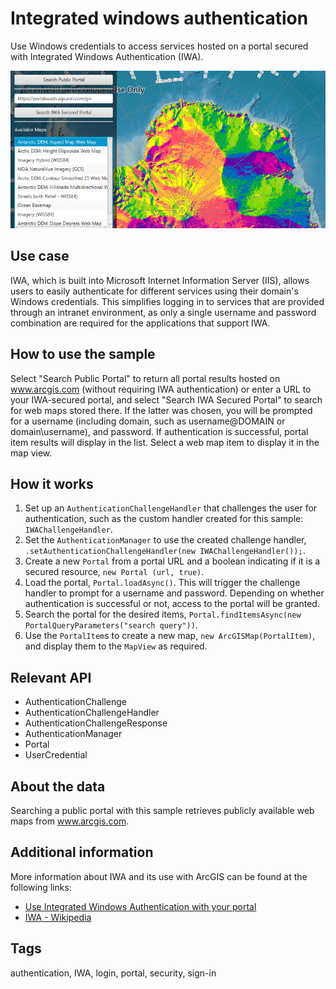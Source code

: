 # Integrated windows authentication

Use Windows credentials to access services hosted on a portal secured with Integrated Windows Authentication (IWA).

![](IntegratedWindowsAuthentication.png)

## Use case

IWA, which is built into Microsoft Internet Information Server (IIS), allows users to easily authenticate for different services using their domain's Windows credentials. This simplifies logging in to services that are provided through an intranet environment, as only a single username and password combination are required for the applications that support IWA.

## How to use the sample

Select "Search Public Portal" to return all portal results hosted on www.arcgis.com (without requiring IWA authentication) or enter a URL to your IWA-secured portal, and select "Search IWA Secured Portal" to search for web maps stored there. If the latter was chosen, you will be prompted for a username (including domain, such as username@DOMAIN or domain\username), and password. If authentication is successful, portal item results will display in the list. Select a web map item to display it in the map view.

## How it works

1.  Set up an `AuthenticationChallengeHandler` that challenges the user for authentication, such as the custom handler created for this sample: `IWAChallengeHandler`.
2.  Set the `AuthenticationManager` to use the created challenge handler, `.setAuthenticationChallengeHandler(new IWAChallengeHandler());`.
3.  Create a new `Portal` from a portal URL and a boolean indicating if it is a secured resource, `new Portal (url, true)`.
4.  Load the portal, `Portal.loadAsync()`. This will trigger the challenge handler to prompt for a username and password. Depending on whether authentication is successful or not, access to the portal will be granted.
5.  Search the portal for the desired items, `Portal.findItemsAsync(new PortalQueryParameters("search query"))`.
6.  Use the `PortalItem`s to create a new map, `new ArcGISMap(PortalItem)`, and display them to the `MapView` as required.

## Relevant API

*   AuthenticationChallenge
*   AuthenticationChallengeHandler
*   AuthenticationChallengeResponse
*   AuthenticationManager
*   Portal
*   UserCredential

## About the data

Searching a public portal with this sample retrieves publicly available web maps from www.arcgis.com.

## Additional information

More information about IWA and its use with ArcGIS can be found at the following links:

*   [Use Integrated Windows Authentication with your portal](http://enterprise.arcgis.com/en/portal/latest/administer/windows/use-integrated-windows-authentication-with-your-portal.htm)
*   [IWA - Wikipedia](https://en.wikipedia.org/wiki/Integrated_Windows_Authentication)

## Tags

authentication, IWA, login, portal, security, sign-in